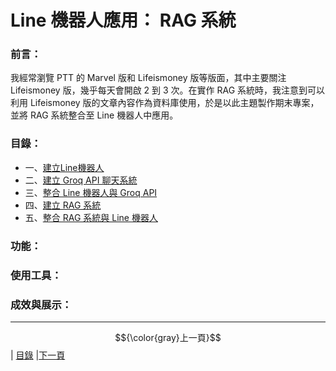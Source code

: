 # Line 機器人應用： RAG 系統

### 前言：
我經常瀏覽 PTT 的 Marvel 版和 Lifeismoney 版等版面，其中主要關注 Lifeismoney 版，幾乎每天會開啟 2 到 3 次。在實作 RAG 系統時，我注意到可以利用 Lifeismoney 版的文章內容作為資料庫使用，於是以此主題製作期末專案，並將 RAG 系統整合至 Line 機器人中應用。

### 目錄：
*  一、[建立Line機器人](STEP_1.md)
*  二、[建立 Groq API 聊天系統](STEP_2.md)
*  三、[整合 Line 機器人與 Groq API](STEP_3.md)
*  四、[建立 RAG 系統](STEP_4.md)
*  五、[整合 RAG 系統與 Line 機器人](STEP_5.md)

### 功能：

### 使用工具：

### 成效與展示：

---

$${\color{gray}上一頁}$$| [目錄](README.md) |[下一頁](STEP_1.md)
